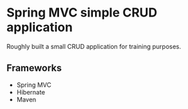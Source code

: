 # Spring MVC simple CRUD application
Roughly built a small CRUD application for training purposes.

## Frameworks
* Spring MVC
* Hibernate
* Maven
